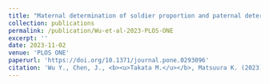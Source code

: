 ```yaml
---
title: "Maternal determination of soldier proportion and paternal determination of soldier sex ratio in hybrid <i>Reticulitermes</i> (Isoptera: Rhinotermitidae) termite colonies"
collection: publications
permalink: /publication/Wu-et-al-2023-PLOS-ONE
excerpt: ''
date: 2023-11-02
venue: 'PLOS ONE'
paperurl: 'https://doi.org/10.1371/journal.pone.0293096'
citation: 'Wu Y., Chen, J., <b><u>Takata M.</u></b>, Matsuura K. (2023) <b><i>PLOS ONE</i></b> 18(11): e0293096.'
---
```

